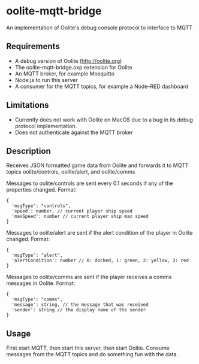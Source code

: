 # oolite-mqtt-bridge
An implementation of Oolite's debug console protocol to interface to MQTT

## Requirements
- A debug version of Oolite (http://oolite.org)
- The oolite-mqtt-bridge.oxp extension for Oolite
- An MQTT broker, for example Mosquitto
- Node.js to run this server
- A consumer for the MQTT topics, for example a Node-RED dashboard

## Limitations
- Currently does not work with Oolite on MacOS due to a bug in its debug protocol implementation.
- Does not authenticate against the MQTT broker

## Description
Receives JSON formatted game data from Oolite and forwards it to MQTT topics oolite/controls, oolite/alert, and oolite/comms

Messages to oolite/controls are sent every 0.1 seconds if any of the properties changed. Format:

    {
      'msgType': "controls",
      'speed': number, // current player ship speed
      'maxSpeed': number // current player ship max speed
    }
  
Messages to oolite/alert are sent if the alert condition of the player in Oolite changed. Format:

    {
      'msgType': "alert",
      'alertCondition': number // 0: docked, 1: green, 2: yellow, 3: red
    }
    
Messages to oolite/comms are sent if the player receives a comms messages in Oolite. Format:

    {
      'msgType': "comms",
      'message': string, // the message that was received
      'sender': string // the display name of the sender
    }
    
## Usage
First start MQTT, then start this server, then start Oolite. Consume messages from the MQTT topics and do something fun with the data.
